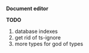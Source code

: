 **Document editor**

**TODO**

1. database indexes
2. get rid of ts-ignore
3. more types for god of types
